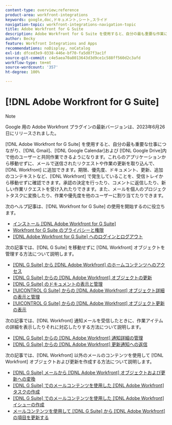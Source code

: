 ```yaml
---
content-type: overview;reference
product-area: workfront-integrations
keywords: google,doc,ドキュメント,シート,スライド
navigation-topic: workfront-integrations-navigation-topic
title: Adobe Workfront for G Suite
description: Adobe Workfront for G Suite を使用すると、自分の最も重要な作業につながり、Gmail、Google カレンダーおよび Google ドライブ内で他のユーザーと共同作業できるようになります。これらのアプリケーションから移動せずに、メールで送信されたリクエストや作業の更新を取り込んで、Workfront に追加できます。期限、優先度、ドキュメント、更新および追加のコンテキストなど、Workfront で発生していることを、受信トレイから離れずに確認できます。承認の決定を行ったり、コメントに返信したり、新しい作業リクエストを受け入れたりできます。また、メールを個人のプロジェクトタスクに変換したり、作業や優先度を他のユーザーに割り当てたりできます。
author: Becky
feature: Workfront Integrations and Apps
recommendations: noDisplay, noCatalog
exl-id: dfced3e9-0338-446e-bf70-fa5d07f3ac1f
source-git-commit: c4e5aea70a8013643d3d9ce1c588ff560d2c3afd
workflow-type: tm+mt
source-wordcount: '357'
ht-degree: 100%

---
```


# [!DNL Adobe Workfront for G Suite]

>[!NOTE]
>
>Google 用の Adobe Workfront プラグインの最新バージョンは、2023年6月26日にリリースされました。

[!DNL Adobe Workfront for G Suite] を使用すると、自分の最も重要な仕事につながり、[!DNL Gmail]、[!DNL Google Calendar]および [!DNL Google Drive]内で他のユーザーと共同作業できるようになります。これらのアプリケーションから移動せずに、メールで送信されたリクエストや作業の更新を取り込んで、[!DNL Workfront] に追加できます。期限、優先度、ドキュメント、更新、追加のコンテキストなど、[!DNL Workfront] で発生していることを、受信トレイから移動せずに確認できます。承認の決定を行ったり、コメントに返信したり、新しい作業リクエストを受け入れたりできます。また、メールを個人のプロジェクトタスクに変換したり、作業や優先度を他のユーザーに割り当てたりできます。

次のヘルプ記事は、[!DNL Workfront for G Suite] の使用を開始するのに役立ちます。

* [インストール [!DNL Adobe Workfront for G Suite]](../../workfront-integrations-and-apps/workfront-for-g-suite/install-workfront-for-gsuite.md)
* [Workfront for G Suite のプライバシーと権限](../../workfront-integrations-and-apps/workfront-for-g-suite/privacy-and-permissions-in-g-suite.md)
* [ [!DNL Adobe Workfront for G Suite] へのログインとログアウト](../../workfront-integrations-and-apps/workfront-for-g-suite/log-in-and-out-wf-for-gsuite.md)

次の記事では、[!DNL G Suite] を移動せずに [!DNL Workfront] オブジェクトを管理する方法について説明します。

* [[!DNL G Suite] から [!DNL Adobe Workfront] のホームコンテンツへのアクセス](../../workfront-integrations-and-apps/workfront-for-g-suite/access-wf-home-content-from-g-suite.md)
* [[!DNL G Suite] からの [!DNL Adobe Workfront] オブジェクトの更新](../../workfront-integrations-and-apps/workfront-for-g-suite/update-a-workfront-object-in-gsuite.md)
* [[!DNL G Suite] のドキュメントの表示と管理](../../workfront-integrations-and-apps/workfront-for-g-suite/view-and-manage-documents-in-gsuite.md)
* [[!UICONTROL G Suite] からの [!DNL Adobe Workfront] オブジェクト詳細の表示と管理](../../workfront-integrations-and-apps/workfront-for-g-suite/view-manage-work-item-details-in-gsuite.md)
* [[!UICONTROL G Suite] からの [!DNL Adobe Workfront] オブジェクト更新の表示](../../workfront-integrations-and-apps/workfront-for-g-suite/view-object-updates-in-gsuite.md)

次の記事では、[!DNL Workfront] 通知メールを受信したときに、作業アイテムの詳細を表示したりそれに対応したりする方法について説明します。

* [[!DNL G Suite] からの [!DNL Adobe Workfront] 通知詳細の管理](../../workfront-integrations-and-apps/workfront-for-g-suite/manage-wf-email-notification-details-in-gsuite.md)
* [[!DNL G Suite] からの [!DNL Adobe Workfront] 更新通知への返信](../../workfront-integrations-and-apps/workfront-for-g-suite/reply-to-wf-update-notification-from-gsuite.md)

次の記事では、[!DNL Workfront] 以外のメールのコンテンツを使用して [!DNL Workfront] オブジェクトおよび更新を作成する方法について説明します。

* [[!DNL G Suite] メールから [!DNL Adobe Workfront] オブジェクトおよび更新への変換](../../workfront-integrations-and-apps/workfront-for-g-suite/turn-gsuite-emails-into-wf-objects-and-updates.md)
* [[!DNL G Suite] でのメールコンテンツを使用した [!DNL Adobe Workfront] タスクの作成](../../workfront-integrations-and-apps/workfront-for-g-suite/create-wf-task-in-gsuite-using-email-content.md)
* [[!DNL G Suite] でのメールコンテンツを使用した [!DNL Adobe Workfront] イシューの作成](../../workfront-integrations-and-apps/workfront-for-g-suite/create-wf-issue-in-g-suite-using-email-content.md)
* [メールコンテンツを使用して [!DNL G Suite] から  [!DNL Adobe Workfront]  の項目を更新する](../../workfront-integrations-and-apps/workfront-for-g-suite/update-wf-item-using-email-content.md)
